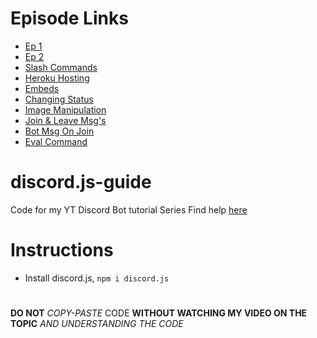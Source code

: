 # Episode Links
* [Ep 1](https://github.com/JussTorched/discord.js-guide/tree/ep-1)
* [Ep 2](https://github.com/JussTorched/discord.js-guide/tree/ep-2)
* [Slash Commands](https://github.com/JussTorched/discord.js-guide/tree/slash-commands)
* [Heroku Hosting](https://github.com/JussTorched/discord.js-guide/tree/Heroku-Hosting)
* [Embeds](https://github.com/JussTorched/discord.js-guide/tree/Embeds)
* [Changing Status](https://github.com/JussTorched/discord.js-guide/tree/changing-status)
* [Image Manipulation](https://github.com/JussTorched/discord.js-guide/tree/image-manipulation)
* [Join & Leave Msg's](https://github.com/JussTorched/discord.js-guide/tree/join-%26-leave-msg)
* [Bot Msg On Join](https://github.com/JussTorched/discord.js-guide/tree/msg-on-join)
* [Eval Command](https://github.com/JussTorched/discord.js-guide/tree/eval-command)
# discord.js-guide
Code for my YT Discord Bot tutorial Series
Find help [here](https://discord.gg/fUkCHYjH6G)
# Instructions
* Install discord.js, `npm i discord.js`
#
**DO NOT** *COPY-PASTE* CODE __WITHOUT WATCHING MY VIDEO ON THE TOPIC__ *AND UNDERSTANDING THE CODE*
